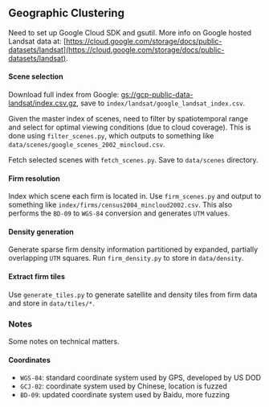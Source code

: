 ## Geographic Clustering

Need to set up Google Cloud SDK and gsutil. More info on Google hosted Landsat data at: [https://cloud.google.com/storage/docs/public-datasets/landsat](https://cloud.google.com/storage/docs/public-datasets/landsat).

#### Scene selection

Download full index from Google: [gs://gcp-public-data-landsat/index.csv.gz](gs://gcp-public-data-landsat/index.csv.gz), save to `index/landsat/google_landsat_index.csv`.

Given the master index of scenes, need to filter by spatiotemporal range and select for optimal viewing conditions (due to cloud coverage). This is done using `filter_scenes.py`, which outputs to something like `data/scenes/google_scenes_2002_mincloud.csv`.

Fetch selected scenes with `fetch_scenes.py`. Save to `data/scenes` directory.

#### Firm resolution

Index which scene each firm is located in. Use `firm_scenes.py` and output to something like `index/firms/census2004_mincloud2002.csv`. This also performs the `BD-09` to `WGS-84` conversion and generates `UTM` values.

#### Density generation

Generate sparse firm density information partitioned by expanded, partially overlapping `UTM` squares. Run `firm_density.py` to store in `data/density`.

#### Extract firm tiles

Use `generate_tiles.py` to generate satellite and density tiles from firm data and store in `data/tiles/*`.

### Notes

Some notes on technical matters.

#### Coordinates

- `WGS-84`: standard coordinate system used by GPS, developed by US DOD
- `GCJ-02`: coordinate system used by Chinese, location is fuzzed
- `BD-09`: updated coordinate system used by Baidu, more fuzzing
